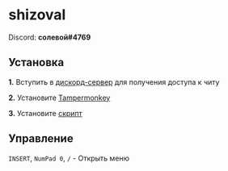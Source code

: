 # shizoval

Discord: **солевой#4769**

## Установка

**1.** Вступить в [дискорд-сервер](https://discord.gg/feSK6zWw) для получения доступа к читу

**2.** Установите [Tampermonkey](https://www.tampermonkey.net/)

**3.** Установите [скрипт](https://github.com/sheezzmee/shizoval/raw/main/shizoval.user.js)

## Управление

`INSERT`, `NumPad 0`, `/` - Открыть меню
